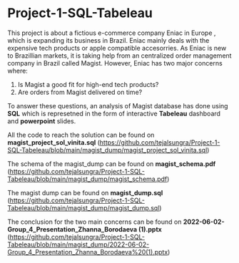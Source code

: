 # Project-1-SQL-Tabeleau


This project is about a fictious e-commerce company Eniac in Europe , which is expanding its business in Brazil. Eniac mainly deals with the expensive tech products or apple compatible accesorries.
As Eniac is new to Brazillian markets, it is taking help from an centralized order management company in Brazil called Magist. However, Eniac has two major concerns where:

1. Is Magist a good fit for high-end tech products?
2. Are orders from Magist delivered on time?

To answer these questions, an analysis of Magist database has done using **SQL** which is represetned in the form of interactive **Tabeleau** dashboard and **powerpoint** slides.

All the code to reach the solution can be found on **magist_project_sol_vinita.sql** (https://github.com/tejalsungra/Project-1-SQL-Tabeleau/blob/main/magist_dump/magist_project_sol_vinita.sql)

The schema of the magist_dump can be found on **magist_schema.pdf** (https://github.com/tejalsungra/Project-1-SQL-Tabeleau/blob/main/magist_dump/magist_schema.pdf)

The magist dump can be found on **magist_dump.sql** (https://github.com/tejalsungra/Project-1-SQL-Tabeleau/blob/main/magist_dump/magist_dump.sql)

The conclusion for the two main concerns can be found on **2022-06-02-Group_4_Presentation_Zhanna_Borodaeva (1).pptx** (https://github.com/tejalsungra/Project-1-SQL-Tabeleau/blob/main/magist_dump/2022-06-02-Group_4_Presentation_Zhanna_Borodaeva%20(1).pptx)
